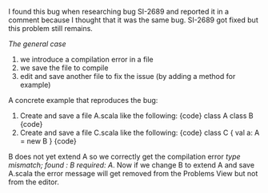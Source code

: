 I found this bug when researching bug SI-2689 and reported it in a comment because I thought that it was the same bug. SI-2689 got fixed but this problem still remains.

_The general case_
 1. we introduce a compilation error in a file
 2. we save the file to compile
 3. edit and save another file to fix the issue (by adding a method for example)

A concrete example that reproduces the bug:
 1. Create and save a file A.scala like the following:
{code}
class A
class B
{code}
 2. Create and save a file C.scala like the following:
{code}
class C {
  val a: A = new B
}
{code}

B does not yet extend A so we correctly get the compilation error _type mismatch; found : B required: A_. Now if we change B to extend A and save A.scala the error message will get removed from the Problems View but not from the editor.


